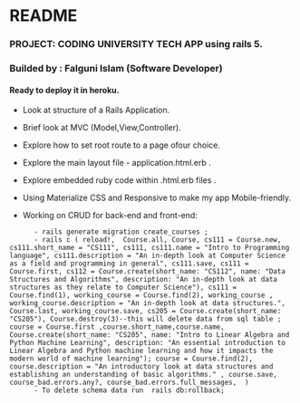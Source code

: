 # README

### PROJECT: CODING UNIVERSITY TECH APP using rails 5.

### Builded by : Falguni Islam (Software Developer)

#### Ready to deploy it in heroku.


*  Look at structure of a Rails Application.
*  Brief look at MVC (Model,View,Controller).
*  Explore how to set root route to a page ofour choice.
*  Explore the main layout file - application.html.erb .
*  Explore embedded ruby code within .html.erb files .
*  Using Materialize CSS and Responsive to make my app Mobile-friendly.

*  Working on CRUD for back-end and front-end: 
```
      - rails generate migration create_courses ;
      - rails c ( reload!,  Course.all, Course, cs111 = Course.new, cs111.short_name = "CS111", cs111, cs111.name = "Intro to Programming language", cs111.description = "An in-depth look at Computer Science as a field and programming in general", cs111.save, cs111 = Course.first, cs112 = Course.create(short_name: "CS112", name: "Data Structures and Algorithms", description: "An in-depth look at data structures as they relate to Computer Science"), cs111 = Course.find(1), working_course = Course.find(2), working_course , working_course.description = "An in-depth look at data structures.", Course.last, working_course.save, cs205 = Course.create(short_name: "CS205"), Course.destroy(3)--this will delete data from sql table ; course = Course.first ,course.short_name,course.name, Course.create(short_name: "CS205", name: "Intro to Linear Algebra and Python Machine Learning", description: "An essential introduction to Linear Algebra and Python machine learning and how it impacts the modern world of machine learning"); course = Course.find(2), course.description = "An introductory look at data structures and establishing an understanding of basic algorithms." , course.save,  course_bad.errors.any?, course_bad.errors.full_messages,  )
      - To delete schema data run  rails db:rollback; 

```
